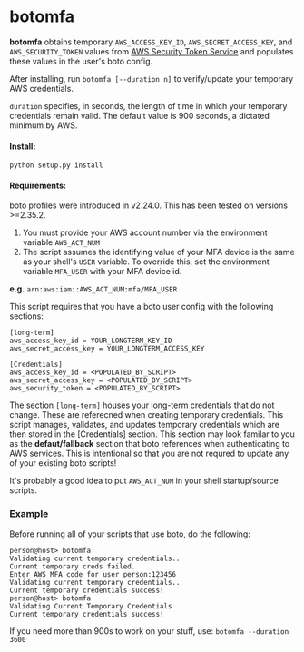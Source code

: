 
# botomfa

**botomfa** obtains temporary ``AWS_ACCESS_KEY_ID``, ``AWS_SECRET_ACCESS_KEY``, and ``AWS_SECURITY_TOKEN``  values from [AWS Security Token Service](http://docs.aws.amazon.com/STS/latest/APIReference/Welcome.html) and populates these values in the user's boto config.

After installing, run ``botomfa [--duration n]`` to verify/update your temporary AWS credentials. 

``duration`` specifies, in seconds, the length of time in which your temporary credentials remain valid. The default value is 900 seconds, a dictated minimum by AWS.

#### Install:

`python setup.py install`


#### Requirements:

boto profiles were introduced in v2.24.0. This has been tested on versions >=2.35.2.

1. You must provide your AWS account number via the environment variable ``AWS_ACT_NUM``
2. The script assumes the identifying value of your MFA device is the same as your shell's ``USER`` variable. To override this, set the environment variable ``MFA_USER`` with your MFA device id.

**e.g.** ``arn:aws:iam::AWS_ACT_NUM:mfa/MFA_USER``


This script requires that you have a boto user config with the following sections:

```
[long-term]
aws_access_key_id = YOUR_LONGTERM_KEY_ID
aws_secret_access_key = YOUR_LONGTERM_ACCESS_KEY

[Credentials]
aws_access_key_id = <POPULATED_BY_SCRIPT>
aws_secret_access_key = <POPULATED_BY_SCRIPT>
aws_security_token = <POPULATED_BY_SCRIPT>

```

The section ``[long-term]`` houses your long-term credentials
that do not change. These are referecned when creating temporary credentials.
This script manages, validates, and updates temporary credentials which are then stored in the [Credentials] section. This section may look familar to you as the **defaut/fallback** section that boto references when authenticating to AWS services. This is intentional so that you are not requred to update any of your existing boto scripts!


It's probably a good idea to put ``AWS_ACT_NUM`` in your shell startup/source scripts.

### Example


Before running all of your scripts that use boto, do the following:


```
person@host> botomfa
Validating current temporary credentials..
Current temporary creds failed.
Enter AWS MFA code for user person:123456
Validating current temporary credentials..
Current temporary credentials success!
person@host> botomfa
Validating Current Temporary Credentials
Current temporary credentials success!
```

If you need more than 900s to work on your stuff, use: ``botomfa --duration 3600``
